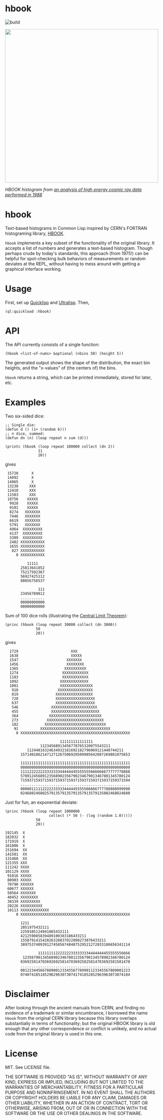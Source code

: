# hbook

![build](https://github.com/eigenhombre/hbook/actions/workflows/build.yml/badge.svg)

<img src="/cosb-crab-88.png" width="500">

*HBOOK histogram from [an analysis of high energy cosmic ray data performed in 1988](https://ui.adsabs.harvard.edu/abs/1992ssbg.book.....B/abstract)*

# hbook

Text-based histograms in Common Lisp inspired by CERN's FORTRAN
histograming library, [HBOOK](https://cds.cern.ch/record/307945/files/).

`hbook` implements a key subset of the functionality of the original
library.  It accepts a list of numbers and generates a text-based
histogram.  Though perhaps crude by today's standards, this approach
(from 1975!) can be helpful for spot-checking bulk behaviors of
measurements or random deviates at the REPL, without having to mess
around with getting a graphical interface working.

# Usage

First, set up [Quicklisp](https://www.quicklisp.org/beta/) and
[Ultralisp](https://ultralisp.org/).  Then,

    (ql:quickload :hbook)

# API

The API currently consists of a single function:

    (hbook <list-of-nums> &optional (nbins 50) (height 5))

The generated output shows the shape of the distribution, the exact
bin heights, and the "x-values" of (the centers of) the bins.

`hbook` returns a string, which can be printed immediately, stored for later, etc.

# Examples

Two six-sided dice:

    ;; Single die:
    (defun d () (1+ (random 6)))
    ;; n dice, summed:
    (defun dn (n) (loop repeat n sum (d)))

    (printc (hbook (loop repeat 100000 collect (dn 2))
                   11
                   20))

gives

     15720      X
     14892      X
     14065      X
     13238     XXX
     12410     XXX
     11583     XXX
     10756    XXXXX
      9928    XXXXX
      9101    XXXXX
      8274   XXXXXXX
      7446   XXXXXXX
      6619   XXXXXXX
      5791   XXXXXXX
      4964  XXXXXXXXX
      4137  XXXXXXXXX
      3309  XXXXXXXXX
      2482 XXXXXXXXXXX
      1655 XXXXXXXXXXX
       827 XXXXXXXXXXX
         0 XXXXXXXXXXX

              11111
           25813641852
           75217502367
           56927425112
           80856756537

                   111
           23456789012
           ...........
           00000000000
           00000000000

Sum of 100 dice rolls (illustrating the [Central Limit Theorem](https://en.wikipedia.org/wiki/Central_limit_theorem)):

    (princ (hbook (loop repeat 30000 collect (dn 3000))
                  50
                  20))

gives

      1729                        XXX
      1638                        XXXXX
      1547                      XXXXXXX
      1456                      XXXXXXXX
      1365                     XXXXXXXXXX
      1274                    XXXXXXXXXXXX
      1183                    XXXXXXXXXXXX
      1092                   XXXXXXXXXXXXX
      1001                   XXXXXXXXXXXXXXX
       910                  XXXXXXXXXXXXXXXX
       819                 XXXXXXXXXXXXXXXXX
       728                 XXXXXXXXXXXXXXXXXX
       637                 XXXXXXXXXXXXXXXXXX
       546               XXXXXXXXXXXXXXXXXXXXX
       455               XXXXXXXXXXXXXXXXXXXXXX
       364              XXXXXXXXXXXXXXXXXXXXXXXX
       273             XXXXXXXXXXXXXXXXXXXXXXXXXX
       182            XXXXXXXXXXXXXXXXXXXXXXXXXXXX
        91          XXXXXXXXXXXXXXXXXXXXXXXXXXXXXXXX
         0 XXXXXXXXXXXXXXXXXXXXXXXXXXXXXXXXXXXXXXXXXXXXXXXXXX

                             111111111111111
                    11234568913456778765320075543211
              11244816324634932181692182796069121440744211
           15714018621471271267506920509905642087269881075653

           11111111111111111111111111111111111111111111111111
           00000000000000000000000000000000000000000000000000
           11112222222333333344444445555555666666677777778888
           57891245689123568902356790234679013467801345780124
           71593715937159371593715937159371593715937159371594
           ..................................................
           00000111112222233333444445555566666777788888999990
           02468024680257913579135791357913579135802468024680

Just for fun, an exponential deviate:

    (princ (hbook (loop repeat 1000000
                        collect (* 50 (- (log (random 1.0)))))
                  50
                  20))

    192145  X
    182032  X
    171919  X
    161806  X
    151694  XX
    141581  XX
    131468  XX
    121355 XXX
    111242 XXXX
    101129 XXXX
     91016 XXXXX
     80903 XXXXX
     70790 XXXXXX
     60677 XXXXXX
     50564 XXXXXXX
     40452 XXXXXXXX
     30339 XXXXXXXXX
     20226 XXXXXXXXXX
     10113 XXXXXXXXXXXXX
         0 XXXXXXXXXXXXXXXXXXXXXXXXXXXXXXXXXXXXXXXXXXXXXXXXXX

           1211
           2051975432111
           2259105124941865432111
           421259085839489100383186433211
           155879141542826328837022890273876433211
           38975374093912745856748487529521272033186656341114

                   111111112222222333333334444444455555556666
            1235679013456890234678012356790134578902346780124
           03692581470369269258147036925825814703692581581470
           ..................................................
           00122344566788900123345567789901123345567889001223
           07407418518529629630730741741852852963963073074184

# Disclaimer

After looking through the ancient manuals from CERN, and finding no
evidence of a trademark or similar encumbrance, I borrowed the name
`hbook` from the original CERN library because this library overlaps
substantially in terms of functionality; but the original HBOOK
library is old enough that any other correspondence or conflict is
unlikely, and no actual code from the original library is used in this
one.

# License

MIT.  See LICENSE file.

THE SOFTWARE IS PROVIDED "AS IS", WITHOUT WARRANTY OF ANY KIND, EXPRESS OR
IMPLIED, INCLUDING BUT NOT LIMITED TO THE WARRANTIES OF MERCHANTABILITY,
FITNESS FOR A PARTICULAR PURPOSE AND NONINFRINGEMENT. IN NO EVENT SHALL THE
AUTHORS OR COPYRIGHT HOLDERS BE LIABLE FOR ANY CLAIM, DAMAGES OR OTHER
LIABILITY, WHETHER IN AN ACTION OF CONTRACT, TORT OR OTHERWISE, ARISING FROM,
OUT OF OR IN CONNECTION WITH THE SOFTWARE OR THE USE OR OTHER DEALINGS IN THE
SOFTWARE.
